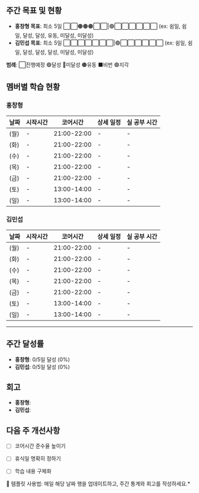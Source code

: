 ## 주간 목표 및 현황
- **홍창형 목표**: 최소 5일 ⬜⬜🟠🟠🟠⬜⬜|🟢⬜⬜⬜⬜⬜⬜ (ex: 쉼일, 쉼일, 달성, 달성, 유동, 미달성, 미달성)
- **김민섭 목표**: 최소 5일 ⬜⬜⬜⬜⬜⬜⬜|🟢⬜⬜⬜⬜⬜⬜ (ex: 쉼일, 쉼일, 달성, 달성, 달성, 미달성, 미달성)

**범례**: ⬜진행예정 🟢달성 🔴미달성 🟠유동 ⬛️비번 🟣지각 

## 멤버별 학습 현황


### 홍창형
| 날짜 | 시작시간 | 코어시간 | 상세 일정 |실 공부 시간
|------|----------|----------|-----------|-----------|
|  (월) | - | 21:00-22:00 | - | - |
|  (화) | - | 21:00-22:00 | - | - |
|  (수) | - | 21:00-22:00 | - | - |
|  (목) | - | 21:00-22:00 | - | - |
|  (금) | - | 21:00-22:00 | - | - |
|  (토) | - | 13:00-14:00 | - | - |
|  (일) | - | 13:00-14:00 | - | - |

### 김민섭
| 날짜 | 시작시간 | 코어시간 | 상세 일정 |실 공부 시간
|------|----------|----------|-----------|-----------|
|  (월) | - | 21:00-22:00 | - | - |
|  (화) | - | 21:00-22:00 | - | - |
|  (수) | - | 21:00-22:00 | - | - |
|  (목) | - | 21:00-22:00 | - | - |
|  (금) | - | 21:00-22:00 | - | - |
|  (토) | - | 13:00-14:00 | - | - |
|  (일) | - | 13:00-14:00 | - | - |

---

## 주간 달성률
- **홍창형**: 0/5일 달성 (0%)
- **김민섭**: 0/5일 달성 (0%)

## 회고
- **홍창형**:
- **김민섭**:

## 다음 주 개선사항
- [ ] 코어시간 준수율 높이기
- [ ] 휴식일 명확히 정하기
- [ ] 학습 내용 구체화


📝 템플릿 사용법: 매일 해당 날짜 행을 업데이트하고, 주간 통계와 회고를 작성하세요.*
